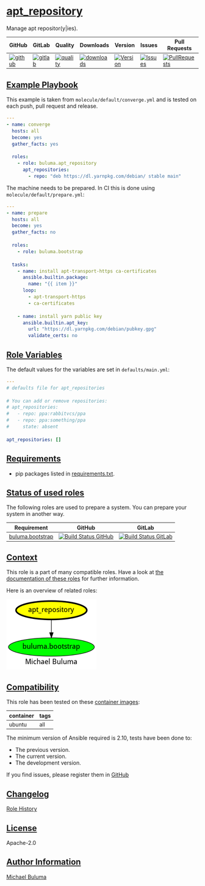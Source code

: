 # [apt_repository](#apt_repository)

Manage apt repositor(y|ies).

|GitHub|GitLab|Quality|Downloads|Version|Issues|Pull Requests|
|------|------|-------|---------|-------|------|-------------|
|[![github](https://github.com/buluma/ansible-role-apt_repository/workflows/Ansible%20Molecule/badge.svg)](https://github.com/buluma/ansible-role-apt_repository/actions)|[![gitlab](https://gitlab.com/buluma/ansible-role-apt_repository/badges/master/pipeline.svg)](https://gitlab.com/buluma/ansible-role-apt_repository)|[![quality](https://img.shields.io/ansible/quality/58076)](https://galaxy.ansible.com/buluma/apt_repository)|[![downloads](https://img.shields.io/ansible/role/d/58076)](https://galaxy.ansible.com/buluma/apt_repository)|[![Version](https://img.shields.io/github/release/buluma/ansible-role-apt_repository.svg)](https://github.com/buluma/ansible-role-apt_repository/releases/)|[![Issues](https://img.shields.io/github/issues/buluma/ansible-role-apt_repository.svg)](https://github.com/buluma/ansible-role-apt_repository/issues/)|[![PullRequests](https://img.shields.io/github/issues-pr-closed-raw/buluma/ansible-role-apt_repository.svg)](https://github.com/buluma/ansible-role-apt_repository/pulls/)|

## [Example Playbook](#example-playbook)

This example is taken from `molecule/default/converge.yml` and is tested on each push, pull request and release.
```yaml
---
- name: converge
  hosts: all
  become: yes
  gather_facts: yes

  roles:
    - role: buluma.apt_repository
      apt_repositories:
        - repo: "deb https://dl.yarnpkg.com/debian/ stable main"
```

The machine needs to be prepared. In CI this is done using `molecule/default/prepare.yml`:
```yaml
---
- name: prepare
  hosts: all
  become: yes
  gather_facts: no

  roles:
    - role: buluma.bootstrap

  tasks:
    - name: install apt-transport-https ca-certificates
      ansible.builtin.package:
        name: "{{ item }}"
      loop:
        - apt-transport-https
        - ca-certificates

    - name: install yarn public key
      ansible.builtin.apt_key:
        url: "https://dl.yarnpkg.com/debian/pubkey.gpg"
        validate_certs: no
```


## [Role Variables](#role-variables)

The default values for the variables are set in `defaults/main.yml`:
```yaml
---
# defaults file for apt_repositories

# You can add or remove repositories:
# apt_repositories:
#   - repo: ppa:rabbitvcs/ppa
#   - repo: ppa:something/ppa
#     state: absent

apt_repositories: []
```

## [Requirements](#requirements)

- pip packages listed in [requirements.txt](https://github.com/buluma/ansible-role-apt_repository/blob/main/requirements.txt).

## [Status of used roles](#status-of-requirements)

The following roles are used to prepare a system. You can prepare your system in another way.

| Requirement | GitHub | GitLab |
|-------------|--------|--------|
|[buluma.bootstrap](https://galaxy.ansible.com/buluma/bootstrap)|[![Build Status GitHub](https://github.com/buluma/ansible-role-bootstrap/workflows/Ansible%20Molecule/badge.svg)](https://github.com/buluma/ansible-role-bootstrap/actions)|[![Build Status GitLab ](https://gitlab.com/buluma/ansible-role-bootstrap/badges/main/pipeline.svg)](https://gitlab.com/buluma/ansible-role-bootstrap)|

## [Context](#context)

This role is a part of many compatible roles. Have a look at [the documentation of these roles](https://buluma.co.ke/) for further information.

Here is an overview of related roles:

![dependencies](https://raw.githubusercontent.com/buluma/ansible-role-apt_repository/png/requirements.png "Dependencies")

## [Compatibility](#compatibility)

This role has been tested on these [container images](https://hub.docker.com/u/buluma):

|container|tags|
|---------|----|
|ubuntu|all|

The minimum version of Ansible required is 2.10, tests have been done to:

- The previous version.
- The current version.
- The development version.



If you find issues, please register them in [GitHub](https://github.com/buluma/ansible-role-apt_repository/issues)

## [Changelog](#changelog)

[Role History](https://github.com/buluma/ansible-role-apt_repository/blob/master/CHANGELOG.md)

## [License](#license)

Apache-2.0

## [Author Information](#author-information)

[Michael Buluma](https://buluma.github.io/)
